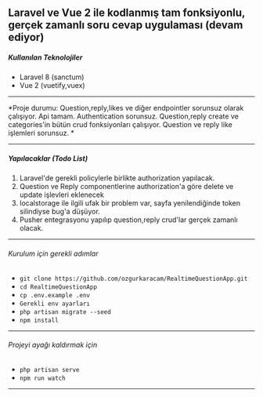 ##  Laravel ve Vue 2 ile kodlanmış tam fonksiyonlu, gerçek zamanlı soru cevap uygulaması (devam ediyor)

##### Kullanılan Teknolojiler

- Laravel 8 (sanctum)
- Vue 2 (vuetify,vuex)

------------
*Proje durumu: Question,reply,likes ve diğer endpointler sorunsuz olarak çalışıyor. Api tamam. Authentication sorunsuz. Question,reply create ve categories'in bütün crud fonksiyonları çalışıyor. Question ve reply like işlemleri sorunsuz. *

------------

##### Yapılacaklar (Todo List)
1. Laravel'de gerekli policylerle birlikte authorization yapılacak.
2. Question ve Reply componentlerine authorization'a göre delete ve update işlevleri eklenecek
3. localstorage ile ilgili ufak bir problem var, sayfa yenilendiğinde token silindiyse bug'a düşüyor.
4. Pusher entegrasyonu yapılıp question,reply crud'lar gerçek zamanlı olacak.


------------




###### Kurulum için gerekli adımlar

- `git clone https://github.com/ozgurkaracam/RealtimeQuestionApp.git`
- `cd RealtimeQuestionApp`
- `cp .env.example .env`
- `Gerekli env ayarları`
- `php artisan migrate --seed`
- `npm install`

------------


###### Projeyi ayağı kaldırmak için
- `php artisan serve`
- `npm run watch`


------------




